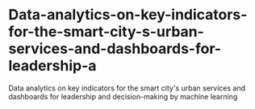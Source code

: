 # Data-analytics-on-key-indicators-for-the-smart-city-s-urban-services-and-dashboards-for-leadership-a
Data analytics on key indicators for the smart city's urban services and dashboards for leadership and decision-making by machine learning
